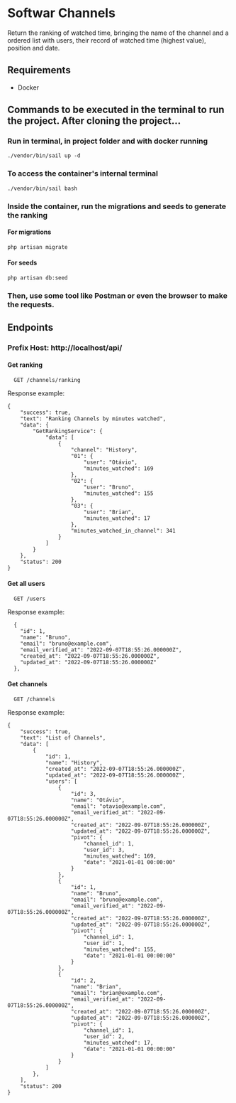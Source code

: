 
# Softwar Channels

Return the ranking of watched time, bringing the name of the channel and a ordered list with users, their record of watched time (highest value), position and date.

## Requirements

- Docker

## Commands to be executed in the terminal to run the project. After cloning the project...

### Run in terminal, in project folder and with docker running

````
./vendor/bin/sail up -d
````

### To access the container's internal terminal

````
./vendor/bin/sail bash
````

### Inside the container, run the migrations and seeds to generate the ranking

#### For migrations
````
php artisan migrate
````
#### For seeds
````
php artisan db:seed
````

### Then, use some tool like Postman or even the browser to make the requests.


## Endpoints
### Prefix Host: http://localhost/api/

#### Get ranking

```http
  GET /channels/ranking
```

Response example:

````
{
    "success": true,
    "text": "Ranking Channels by minutes watched",
    "data": {
        "GetRankingService": {
            "data": [
                {
                    "channel": "History",
                    "01": {
                        "user": "Otávio",
                        "minutes_watched": 169
                    },
                    "02": {
                        "user": "Bruno",
                        "minutes_watched": 155
                    },
                    "03": {
                        "user": "Brian",
                        "minutes_watched": 17
                    },
                    "minutes_watched_in_channel": 341
                }
            ]
        }
    },
    "status": 200
}
````


#### Get all users

```http
  GET /users
```

Response example:

````
  {
    "id": 1,
    "name": "Bruno",
    "email": "bruno@example.com",
    "email_verified_at": "2022-09-07T18:55:26.000000Z",
    "created_at": "2022-09-07T18:55:26.000000Z",
    "updated_at": "2022-09-07T18:55:26.000000Z"
  },
````


#### Get channels

```http
  GET /channels
```

Response example:

`````
{
    "success": true,
    "text": "List of Channels",
    "data": [
        {
            "id": 1,
            "name": "History",
            "created_at": "2022-09-07T18:55:26.000000Z",
            "updated_at": "2022-09-07T18:55:26.000000Z",
            "users": [
                {
                    "id": 3,
                    "name": "Otávio",
                    "email": "otavio@example.com",
                    "email_verified_at": "2022-09-07T18:55:26.000000Z",
                    "created_at": "2022-09-07T18:55:26.000000Z",
                    "updated_at": "2022-09-07T18:55:26.000000Z",
                    "pivot": {
                        "channel_id": 1,
                        "user_id": 3,
                        "minutes_watched": 169,
                        "date": "2021-01-01 00:00:00"
                    }
                },
                {
                    "id": 1,
                    "name": "Bruno",
                    "email": "bruno@example.com",
                    "email_verified_at": "2022-09-07T18:55:26.000000Z",
                    "created_at": "2022-09-07T18:55:26.000000Z",
                    "updated_at": "2022-09-07T18:55:26.000000Z",
                    "pivot": {
                        "channel_id": 1,
                        "user_id": 1,
                        "minutes_watched": 155,
                        "date": "2021-01-01 00:00:00"
                    }
                },
                {
                    "id": 2,
                    "name": "Brian",
                    "email": "brian@example.com",
                    "email_verified_at": "2022-09-07T18:55:26.000000Z",
                    "created_at": "2022-09-07T18:55:26.000000Z",
                    "updated_at": "2022-09-07T18:55:26.000000Z",
                    "pivot": {
                        "channel_id": 1,
                        "user_id": 2,
                        "minutes_watched": 17,
                        "date": "2021-01-01 00:00:00"
                    }
                }
            ]
        },
    ],
    "status": 200
}
`````

